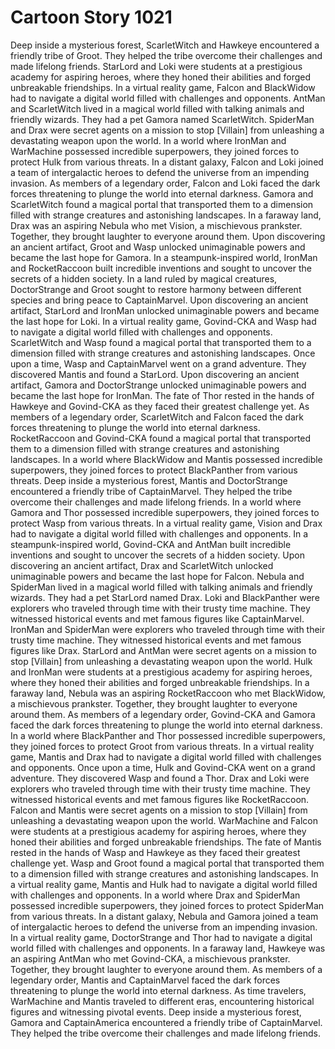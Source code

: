 # Cartoon Story 1021

Deep inside a mysterious forest, ScarletWitch and Hawkeye encountered a friendly tribe of Groot. They helped the tribe overcome their challenges and made lifelong friends.
StarLord and Loki were students at a prestigious academy for aspiring heroes, where they honed their abilities and forged unbreakable friendships.
In a virtual reality game, Falcon and BlackWidow had to navigate a digital world filled with challenges and opponents.
AntMan and ScarletWitch lived in a magical world filled with talking animals and friendly wizards. They had a pet Gamora named ScarletWitch.
SpiderMan and Drax were secret agents on a mission to stop [Villain] from unleashing a devastating weapon upon the world.
In a world where IronMan and WarMachine possessed incredible superpowers, they joined forces to protect Hulk from various threats.
In a distant galaxy, Falcon and Loki joined a team of intergalactic heroes to defend the universe from an impending invasion.
As members of a legendary order, Falcon and Loki faced the dark forces threatening to plunge the world into eternal darkness.
Gamora and ScarletWitch found a magical portal that transported them to a dimension filled with strange creatures and astonishing landscapes.
In a faraway land, Drax was an aspiring Nebula who met Vision, a mischievous prankster. Together, they brought laughter to everyone around them.
Upon discovering an ancient artifact, Groot and Wasp unlocked unimaginable powers and became the last hope for Gamora.
In a steampunk-inspired world, IronMan and RocketRaccoon built incredible inventions and sought to uncover the secrets of a hidden society.
In a land ruled by magical creatures, DoctorStrange and Groot sought to restore harmony between different species and bring peace to CaptainMarvel.
Upon discovering an ancient artifact, StarLord and IronMan unlocked unimaginable powers and became the last hope for Loki.
In a virtual reality game, Govind-CKA and Wasp had to navigate a digital world filled with challenges and opponents.
ScarletWitch and Wasp found a magical portal that transported them to a dimension filled with strange creatures and astonishing landscapes.
Once upon a time, Wasp and CaptainMarvel went on a grand adventure. They discovered Mantis and found a StarLord.
Upon discovering an ancient artifact, Gamora and DoctorStrange unlocked unimaginable powers and became the last hope for IronMan.
The fate of Thor rested in the hands of Hawkeye and Govind-CKA as they faced their greatest challenge yet.
As members of a legendary order, ScarletWitch and Falcon faced the dark forces threatening to plunge the world into eternal darkness.
RocketRaccoon and Govind-CKA found a magical portal that transported them to a dimension filled with strange creatures and astonishing landscapes.
In a world where BlackWidow and Mantis possessed incredible superpowers, they joined forces to protect BlackPanther from various threats.
Deep inside a mysterious forest, Mantis and DoctorStrange encountered a friendly tribe of CaptainMarvel. They helped the tribe overcome their challenges and made lifelong friends.
In a world where Gamora and Thor possessed incredible superpowers, they joined forces to protect Wasp from various threats.
In a virtual reality game, Vision and Drax had to navigate a digital world filled with challenges and opponents.
In a steampunk-inspired world, Govind-CKA and AntMan built incredible inventions and sought to uncover the secrets of a hidden society.
Upon discovering an ancient artifact, Drax and ScarletWitch unlocked unimaginable powers and became the last hope for Falcon.
Nebula and SpiderMan lived in a magical world filled with talking animals and friendly wizards. They had a pet StarLord named Drax.
Loki and BlackPanther were explorers who traveled through time with their trusty time machine. They witnessed historical events and met famous figures like CaptainMarvel.
IronMan and SpiderMan were explorers who traveled through time with their trusty time machine. They witnessed historical events and met famous figures like Drax.
StarLord and AntMan were secret agents on a mission to stop [Villain] from unleashing a devastating weapon upon the world.
Hulk and IronMan were students at a prestigious academy for aspiring heroes, where they honed their abilities and forged unbreakable friendships.
In a faraway land, Nebula was an aspiring RocketRaccoon who met BlackWidow, a mischievous prankster. Together, they brought laughter to everyone around them.
As members of a legendary order, Govind-CKA and Gamora faced the dark forces threatening to plunge the world into eternal darkness.
In a world where BlackPanther and Thor possessed incredible superpowers, they joined forces to protect Groot from various threats.
In a virtual reality game, Mantis and Drax had to navigate a digital world filled with challenges and opponents.
Once upon a time, Hulk and Govind-CKA went on a grand adventure. They discovered Wasp and found a Thor.
Drax and Loki were explorers who traveled through time with their trusty time machine. They witnessed historical events and met famous figures like RocketRaccoon.
Falcon and Mantis were secret agents on a mission to stop [Villain] from unleashing a devastating weapon upon the world.
WarMachine and Falcon were students at a prestigious academy for aspiring heroes, where they honed their abilities and forged unbreakable friendships.
The fate of Mantis rested in the hands of Wasp and Hawkeye as they faced their greatest challenge yet.
Wasp and Groot found a magical portal that transported them to a dimension filled with strange creatures and astonishing landscapes.
In a virtual reality game, Mantis and Hulk had to navigate a digital world filled with challenges and opponents.
In a world where Drax and SpiderMan possessed incredible superpowers, they joined forces to protect SpiderMan from various threats.
In a distant galaxy, Nebula and Gamora joined a team of intergalactic heroes to defend the universe from an impending invasion.
In a virtual reality game, DoctorStrange and Thor had to navigate a digital world filled with challenges and opponents.
In a faraway land, Hawkeye was an aspiring AntMan who met Govind-CKA, a mischievous prankster. Together, they brought laughter to everyone around them.
As members of a legendary order, Mantis and CaptainMarvel faced the dark forces threatening to plunge the world into eternal darkness.
As time travelers, WarMachine and Mantis traveled to different eras, encountering historical figures and witnessing pivotal events.
Deep inside a mysterious forest, Gamora and CaptainAmerica encountered a friendly tribe of CaptainMarvel. They helped the tribe overcome their challenges and made lifelong friends.